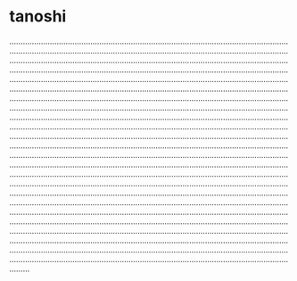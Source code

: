 # tanoshi
.........................................................................................................................................................................................................................................................................................................................................................................................................................................................................................................................................................................................................................................................................................................................................................................................................................................................................................................................................................................................................................................................................................................................................................................................................................................................................................................................................................................................................................................................................................................................................................................................................................................................................................................................................................................................................................................................................................................................................................................................................................................................................................................................................................................................................................................................................................................................................................................................................................................................................................................................................................................................................................................................................................................................................................................................................................................................................................................................................................................................................................................................................................................